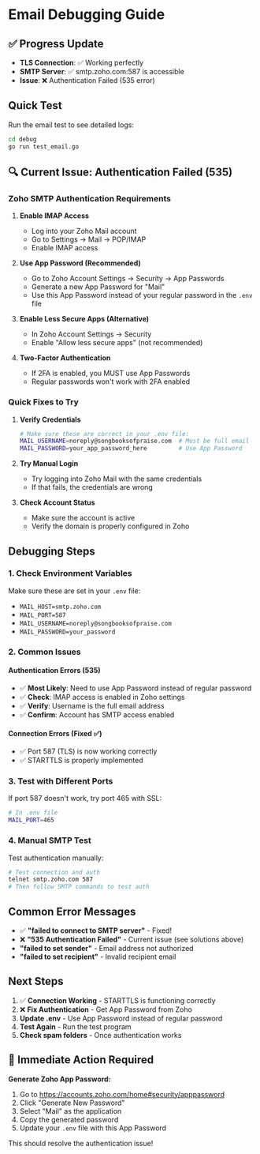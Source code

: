 # Email Debugging Guide

## ✅ Progress Update

- **TLS Connection**: ✅ Working perfectly
- **SMTP Server**: ✅ smtp.zoho.com:587 is accessible
- **Issue**: ❌ Authentication Failed (535 error)

## Quick Test

Run the email test to see detailed logs:

```bash
cd debug
go run test_email.go
```

## 🔍 Current Issue: Authentication Failed (535)

### Zoho SMTP Authentication Requirements

1. **Enable IMAP Access**

   - Log into your Zoho Mail account
   - Go to Settings → Mail → POP/IMAP
   - Enable IMAP access

2. **Use App Password (Recommended)**

   - Go to Zoho Account Settings → Security → App Passwords
   - Generate a new App Password for "Mail"
   - Use this App Password instead of your regular password in the `.env` file

3. **Enable Less Secure Apps (Alternative)**

   - In Zoho Account Settings → Security
   - Enable "Allow less secure apps" (not recommended)

4. **Two-Factor Authentication**
   - If 2FA is enabled, you MUST use App Passwords
   - Regular passwords won't work with 2FA enabled

### Quick Fixes to Try

1. **Verify Credentials**

   ```bash
   # Make sure these are correct in your .env file:
   MAIL_USERNAME=noreply@songbooksofpraise.com  # Must be full email
   MAIL_PASSWORD=your_app_password_here         # Use App Password
   ```

2. **Try Manual Login**

   - Try logging into Zoho Mail with the same credentials
   - If that fails, the credentials are wrong

3. **Check Account Status**
   - Make sure the account is active
   - Verify the domain is properly configured in Zoho

## Debugging Steps

### 1. Check Environment Variables

Make sure these are set in your `.env` file:

- `MAIL_HOST=smtp.zoho.com`
- `MAIL_PORT=587`
- `MAIL_USERNAME=noreply@songbooksofpraise.com`
- `MAIL_PASSWORD=your_password`

### 2. Common Issues

#### Authentication Errors (535)

- ✅ **Most Likely**: Need to use App Password instead of regular password
- ✅ **Check**: IMAP access is enabled in Zoho settings
- ✅ **Verify**: Username is the full email address
- ✅ **Confirm**: Account has SMTP access enabled

#### Connection Errors (Fixed ✅)

- ✅ Port 587 (TLS) is now working correctly
- ✅ STARTTLS is properly implemented

### 3. Test with Different Ports

If port 587 doesn't work, try port 465 with SSL:

```bash
# In .env file
MAIL_PORT=465
```

### 4. Manual SMTP Test

Test authentication manually:

```bash
# Test connection and auth
telnet smtp.zoho.com 587
# Then follow SMTP commands to test auth
```

## Common Error Messages

- ✅ **"failed to connect to SMTP server"** - Fixed!
- ❌ **"535 Authentication Failed"** - Current issue (see solutions above)
- **"failed to set sender"** - Email address not authorized
- **"failed to set recipient"** - Invalid recipient email

## Next Steps

1. ✅ **Connection Working** - STARTTLS is functioning correctly
2. ❌ **Fix Authentication** - Get App Password from Zoho
3. **Update .env** - Use App Password instead of regular password
4. **Test Again** - Run the test program
5. **Check spam folders** - Once authentication works

## 🎯 Immediate Action Required

**Generate Zoho App Password:**

1. Go to https://accounts.zoho.com/home#security/apppassword
2. Click "Generate New Password"
3. Select "Mail" as the application
4. Copy the generated password
5. Update your `.env` file with this App Password

This should resolve the authentication issue!
